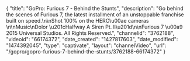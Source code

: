 {
    "title": "GoPro: Furious 7 - Behind the Stunts",
    "description": "Go behind the scenes of Furious 7, the latest installment of an unstoppable franchise built on speed.\n\nShot 100% on the HERO\u00ae cameras \n\nMusic\nDolor \u201cHalfway A Siren Pt. ll\u201d\n\nFurious 7 \u00a9 2015 Universal Studios. All Rights Reserved.",
    "channelid": "3762188",
    "videoid": "66174372",
    "date_created": "1427817603",
    "date_modified": "1474392045",
    "type": "captivate",
    "layout": "channelVideo",
    "url": "\/gopro\/gopro-furious-7-behind-the-stunts\/3762188-66174372"
}
